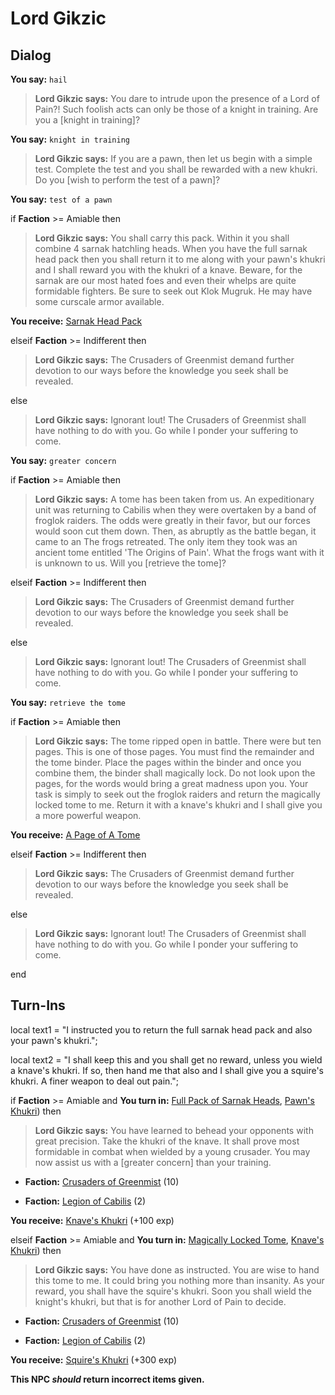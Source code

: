 # Lord Gikzic


## Dialog

**You say:** `hail`



>**Lord Gikzic says:** You dare to intrude upon the presence of a Lord of Pain?!  Such foolish acts can only be those of a knight in training.  Are you a [knight in training]?

**You say:** `knight in training`



>**Lord Gikzic says:** If you are a pawn, then let us begin with a simple test.  Complete the test and you shall be rewarded with a new khukri.  Do you [wish to perform the test of a pawn]?

**You say:** `test of a pawn`



if **Faction** >= Amiable then



>**Lord Gikzic says:** You shall carry this pack.  Within it you shall combine 4 sarnak hatchling heads. When you have the full sarnak head pack then you shall return it to me along with your pawn's khukri and I shall reward you with the khukri of a knave. Beware, for the sarnak are our most hated foes and even their whelps are quite formidable fighters. Be sure to seek out Klok Mugruk. He may have some curscale armor available.



**You receive:**  [Sarnak Head Pack](/item/17017)


elseif **Faction** >= Indifferent then



>**Lord Gikzic says:** The Crusaders of Greenmist demand further devotion to our ways before the knowledge you seek shall be revealed.


else



>**Lord Gikzic says:** Ignorant lout!  The Crusaders of Greenmist shall have nothing to do with you.  Go while I ponder your suffering to come.


**You say:** `greater concern`



if **Faction** >= Amiable then




>**Lord Gikzic says:** A tome has been taken from us. An expeditionary unit was returning to Cabilis when they were overtaken by a band of froglok raiders. The odds were greatly in their favor, but our forces would soon cut them down. Then, as abruptly as the battle began, it came to an The frogs retreated. The only item they took was an ancient tome entitled 'The Origins of Pain'. What the frogs want with it is unknown to us. Will you [retrieve the tome]?


elseif **Faction** >= Indifferent then



>**Lord Gikzic says:** The Crusaders of Greenmist demand further devotion to our ways before the knowledge you seek shall be revealed.


else



>**Lord Gikzic says:** Ignorant lout!  The Crusaders of Greenmist shall have nothing to do with you.  Go while I ponder your suffering to come.


**You say:** `retrieve the tome`



if **Faction** >= Amiable then



>**Lord Gikzic says:** The tome ripped open in battle. There were but ten pages. This is one of those pages. You must find the remainder and the tome binder. Place the pages within the binder and once you combine them, the binder shall magically lock. Do not look upon the pages, for the words would bring a great madness upon you. Your task is simply to seek out the froglok raiders and return the magically locked tome to me. Return it with a knave's khukri and I shall give you a more powerful weapon.



**You receive:**  [A Page of A Tome](/item/18229)


elseif **Faction** >= Indifferent then



>**Lord Gikzic says:** The Crusaders of Greenmist demand further devotion to our ways before the knowledge you seek shall be revealed.


else



>**Lord Gikzic says:** Ignorant lout!  The Crusaders of Greenmist shall have nothing to do with you.  Go while I ponder your suffering to come.

end

## Turn-Ins



local text1 = "I instructed you to return the full sarnak head pack and also your pawn's khukri.";


local text2 = "I shall keep this and you shall get no reward, unless you wield a knave's khukri. If so, then hand me that also and I shall give you a squire's khukri. A finer weapon to deal out pain.";



if **Faction** >= Amiable and  **You turn in:** [Full Pack of Sarnak Heads](/item/12381), [Pawn's Khukri](/item/5120)) then 


>**Lord Gikzic says:** You have learned to behead your opponents with great precision. Take the khukri of the knave. It shall prove most formidable in combat when wielded by a young crusader. You may now assist us with a [greater concern] than your training.


* __Faction:__ [Crusaders of Greenmist](/faction/442) (10)


* __Faction:__ [Legion of Cabilis](/faction/441) (2)


 **You receive:**  [Knave's Khukri](/item/5121) (+100 exp)

elseif **Faction** >= Amiable and  **You turn in:** [Magically Locked Tome](/item/12382), [Knave's Khukri](/item/5121)) then 


>**Lord Gikzic says:** You have done as instructed. You are wise to hand this tome to me. It could bring you nothing more than insanity. As your reward, you shall have the squire's khukri. Soon you shall wield the knight's khukri, but that is for another Lord of Pain to decide.


* __Faction:__ [Crusaders of Greenmist](/faction/442) (10)


* __Faction:__ [Legion of Cabilis](/faction/441) (2)


 **You receive:**  [Squire's Khukri](/item/5122) (+300 exp)

**This NPC *should* return incorrect items given.**






